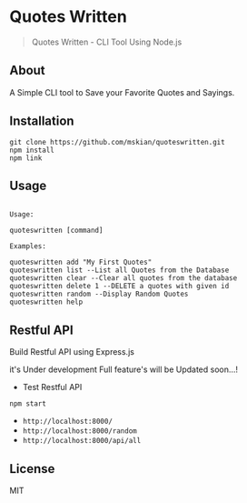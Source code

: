 # Quotes Written

> Quotes Written - CLI Tool Using Node.js

## About

<p>A Simple CLI tool to Save your Favorite Quotes and Sayings.</p>


## Installation

```
git clone https://github.com/mskian/quoteswritten.git
npm install
npm link
```

## Usage

```

Usage:
 
quoteswritten [command]
 
Examples:
 
quoteswritten add "My First Quotes" 
quoteswritten list --List all Quotes from the Database 
quoteswritten clear --Clear all quotes from the database 
quoteswritten delete 1 --DELETE a quotes with given id 
quoteswritten random --Display Random Quotes 
quoteswritten help

```
## Restful API

<p>Build Restful API using Express.js</p>
<p>it's Under development Full feature's will be Updated soon...!</p>

- Test Restful API

```
npm start
```
- `http://localhost:8000/`
- `http://localhost:8000/random`
- `http://localhost:8000/api/all`

## License

MIT

